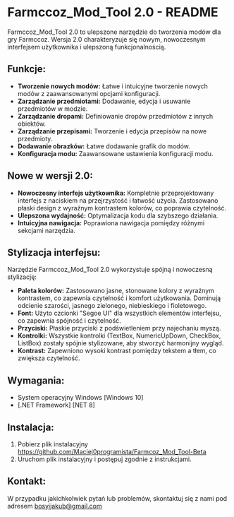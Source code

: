 # Farmccoz_Mod_Tool 2.0 - README

Farmccoz_Mod_Tool 2.0 to ulepszone narzędzie do tworzenia modów dla gry Farmccoz.  Wersja 2.0 charakteryzuje się nowym, nowoczesnym interfejsem użytkownika i ulepszoną funkcjonalnością.

## Funkcje:

* **Tworzenie nowych modów:** Łatwe i intuicyjne tworzenie nowych modów z zaawansowanymi opcjami konfiguracji.
* **Zarządzanie przedmiotami:** Dodawanie, edycja i usuwanie przedmiotów w modzie.
* **Zarządzanie dropami:** Definiowanie dropów przedmiotów z innych obiektów.
* **Zarządzanie przepisami:** Tworzenie i edycja przepisów na nowe przedmioty.
* **Dodawanie obrazków:** Łatwe dodawanie grafik do modów.
* **Konfiguracja modu:** Zaawansowane ustawienia konfiguracji modu.


## Nowe w wersji 2.0:

* **Nowoczesny interfejs użytkownika:**  Kompletnie przeprojektowany interfejs z naciskiem na przejrzystość i łatwość użycia. Zastosowano płaski design z wyraźnym kontrastem kolorów, co poprawia czytelność.
* **Ulepszona wydajność:** Optymalizacja kodu dla szybszego działania.
* **Intuicyjna nawigacja:**  Poprawiona nawigacja pomiędzy różnymi sekcjami narzędzia.

## Stylizacja interfejsu:

Narzędzie Farmccoz_Mod_Tool 2.0 wykorzystuje spójną i nowoczesną stylizację:

* **Paleta kolorów:** Zastosowano jasne, stonowane kolory z wyraźnym kontrastem, co zapewnia czytelność i komfort użytkowania.  Dominują odcienie szarości, jasnego zielonego, niebieskiego i fioletowego.
* **Font:** Użyto czcionki "Segoe UI" dla wszystkich elementów interfejsu, co zapewnia spójność i czytelność.
* **Przyciski:** Płaskie przyciski z podświetleniem przy najechaniu myszą.
* **Kontrolki:**  Wszystkie kontrolki (TextBox, NumericUpDown, CheckBox, ListBox) zostały spójnie stylizowane, aby stworzyć harmonijny wygląd.
* **Kontrast:**  Zapewniono wysoki kontrast pomiędzy tekstem a tłem, co zwiększa czytelność.


## Wymagania:

* System operacyjny Windows [Windows 10]
* [.NET Framework] [NET 8]


## Instalacja:

1. Pobierz plik instalacyjny https://github.com/Maciej0programista/Farmcoz_Mod_Tool-Beta
2. Uruchom plik instalacyjny i postępuj zgodnie z instrukcjami.


## Kontakt:

W przypadku jakichkolwiek pytań lub problemów, skontaktuj się z nami pod adresem bosyjjakub@gmail.com 

